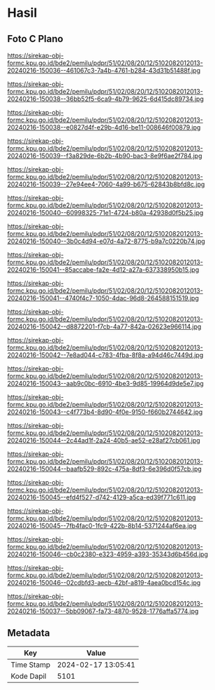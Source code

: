 # Hasil

## Foto C Plano

https://sirekap-obj-formc.kpu.go.id/bde2/pemilu/pdpr/51/02/08/20/12/5102082012013-20240216-150036--461067c3-7a4b-4761-b284-43d31b51488f.jpg

https://sirekap-obj-formc.kpu.go.id/bde2/pemilu/pdpr/51/02/08/20/12/5102082012013-20240216-150038--36bb52f5-6ca9-4b79-9625-6d415dc89734.jpg

https://sirekap-obj-formc.kpu.go.id/bde2/pemilu/pdpr/51/02/08/20/12/5102082012013-20240216-150038--e0827d4f-e29b-4d16-be11-008646f00879.jpg

https://sirekap-obj-formc.kpu.go.id/bde2/pemilu/pdpr/51/02/08/20/12/5102082012013-20240216-150039--f3a829de-6b2b-4b90-bac3-8e9f6ae2f784.jpg

https://sirekap-obj-formc.kpu.go.id/bde2/pemilu/pdpr/51/02/08/20/12/5102082012013-20240216-150039--27e94ee4-7060-4a99-b675-62843b8bfd8c.jpg

https://sirekap-obj-formc.kpu.go.id/bde2/pemilu/pdpr/51/02/08/20/12/5102082012013-20240216-150040--60998325-71e1-4724-b80a-42938d0f5b25.jpg

https://sirekap-obj-formc.kpu.go.id/bde2/pemilu/pdpr/51/02/08/20/12/5102082012013-20240216-150040--3b0c4d94-e07d-4a72-8775-b9a7c0220b74.jpg

https://sirekap-obj-formc.kpu.go.id/bde2/pemilu/pdpr/51/02/08/20/12/5102082012013-20240216-150041--85accabe-fa2e-4d12-a27a-637338950b15.jpg

https://sirekap-obj-formc.kpu.go.id/bde2/pemilu/pdpr/51/02/08/20/12/5102082012013-20240216-150041--4740f4c7-1050-4dac-96d8-264588151519.jpg

https://sirekap-obj-formc.kpu.go.id/bde2/pemilu/pdpr/51/02/08/20/12/5102082012013-20240216-150042--d8872201-f7cb-4a77-842a-02623e966114.jpg

https://sirekap-obj-formc.kpu.go.id/bde2/pemilu/pdpr/51/02/08/20/12/5102082012013-20240216-150042--7e8ad044-c783-4fba-8f8a-a94d46c7449d.jpg

https://sirekap-obj-formc.kpu.go.id/bde2/pemilu/pdpr/51/02/08/20/12/5102082012013-20240216-150043--aab9c0bc-6910-4be3-9d85-19964d9de5e7.jpg

https://sirekap-obj-formc.kpu.go.id/bde2/pemilu/pdpr/51/02/08/20/12/5102082012013-20240216-150043--c4f773b4-8d90-4f0e-9150-f660b2744642.jpg

https://sirekap-obj-formc.kpu.go.id/bde2/pemilu/pdpr/51/02/08/20/12/5102082012013-20240216-150044--2c44ad1f-2a24-40b5-ae52-e28af27cb061.jpg

https://sirekap-obj-formc.kpu.go.id/bde2/pemilu/pdpr/51/02/08/20/12/5102082012013-20240216-150044--baafb529-892c-475a-8df3-6e396d0f57cb.jpg

https://sirekap-obj-formc.kpu.go.id/bde2/pemilu/pdpr/51/02/08/20/12/5102082012013-20240216-150045--efd4f527-d742-4129-a5ca-ed39f771c611.jpg

https://sirekap-obj-formc.kpu.go.id/bde2/pemilu/pdpr/51/02/08/20/12/5102082012013-20240216-150045--7fb4fac0-1fc9-422b-8b14-5371244af6ea.jpg

https://sirekap-obj-formc.kpu.go.id/bde2/pemilu/pdpr/51/02/08/20/12/5102082012013-20240216-150046--cb0c2380-e323-4959-a393-35343d6b456d.jpg

https://sirekap-obj-formc.kpu.go.id/bde2/pemilu/pdpr/51/02/08/20/12/5102082012013-20240216-150046--02cdbfd3-aecb-42bf-a819-4aea0bcd154c.jpg

https://sirekap-obj-formc.kpu.go.id/bde2/pemilu/pdpr/51/02/08/20/12/5102082012013-20240216-150037--5bb09067-fa73-4870-9528-1776affa5774.jpg


## Metadata

| Key        | Value               |
| ---------- | ------------------- |
| Time Stamp | 2024-02-17 13:05:41 |
| Kode Dapil | 5101                |



